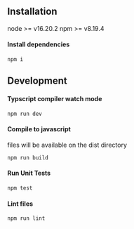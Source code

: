 ## Installation

node >= v16.20.2
npm >= v8.19.4

#### Install dependencies

`npm i`

## Development

#### Typscript compiler watch mode

`npm run dev`

#### Compile to javascript

files will be available on the dist directory

`npm run build`

#### Run Unit Tests

`npm test`

#### Lint files

`npm run lint`
